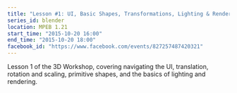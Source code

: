 ```yaml
---
title: "Lesson #1: UI, Basic Shapes, Transformations, Lighting & Rendering"
series_id: blender
location: MPEB 1.21
start_time: "2015-10-20 16:00"
end_time: "2015-10-20 18:00"
facebook_id: "https://www.facebook.com/events/827257487420321"
---
```


Lesson 1 of the 3D Workshop, covering navigating the UI, translation, rotation and scaling, primitive shapes, and the basics of lighting and rendering.
